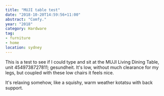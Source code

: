 ```yaml
---
title: "MUJI table test"
date: "2018-10-20T14:59:56+11:00"
abstract: "Comfy."
year: "2018"
category: Hardware
tag:
- furniture
- home
location: sydney
---
```

This is a test to see if I could type and sit at the MUJI Living Dining Table, unit 4549738727811; gesundheit. It's low, without much clearance for my legs, but coupled with these low chairs it feels nice.

It's relaxing somehow, like a squishy, warm weather kotatsu with back support.

